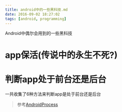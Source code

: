 ```yaml
---
title: android中的一些黑科技.md
date: 2016-09-02 18:27:02
tags: [android, programming]
---
```



Android中偶尔会用到的一些黑科技


# app保活(传说中的永生不死?)



# 判断app处于前台还是后台
一共收集了6种方法来判断app是处于前台还是后台




> 参考[AndroidProcess](https://github.com/wenmingvs/AndroidProcess)


